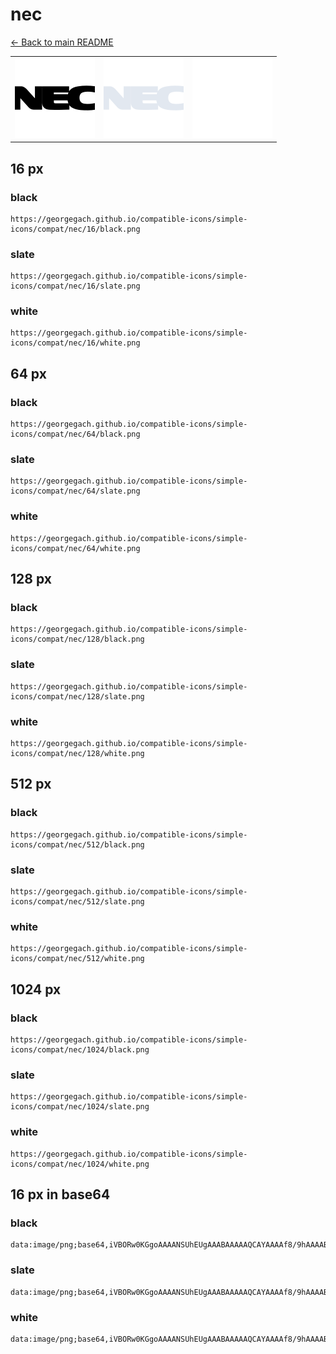 # nec

[← Back to main README](../../README.md)

<table><tr>
  <td><img src="./128/black.png" width="128" alt="nec black icon" /></td>
  <td><img src="./128/slate.png" width="128" alt="nec slate icon" /></td>
  <td><img src="./128/white.png" width="128" alt="nec white icon" /></td>
</tr></table>

## 16 px

### black
```
https://georgegach.github.io/compatible-icons/simple-icons/compat/nec/16/black.png
```

### slate
```
https://georgegach.github.io/compatible-icons/simple-icons/compat/nec/16/slate.png
```

### white
```
https://georgegach.github.io/compatible-icons/simple-icons/compat/nec/16/white.png
```

## 64 px

### black
```
https://georgegach.github.io/compatible-icons/simple-icons/compat/nec/64/black.png
```

### slate
```
https://georgegach.github.io/compatible-icons/simple-icons/compat/nec/64/slate.png
```

### white
```
https://georgegach.github.io/compatible-icons/simple-icons/compat/nec/64/white.png
```

## 128 px

### black
```
https://georgegach.github.io/compatible-icons/simple-icons/compat/nec/128/black.png
```

### slate
```
https://georgegach.github.io/compatible-icons/simple-icons/compat/nec/128/slate.png
```

### white
```
https://georgegach.github.io/compatible-icons/simple-icons/compat/nec/128/white.png
```

## 512 px

### black
```
https://georgegach.github.io/compatible-icons/simple-icons/compat/nec/512/black.png
```

### slate
```
https://georgegach.github.io/compatible-icons/simple-icons/compat/nec/512/slate.png
```

### white
```
https://georgegach.github.io/compatible-icons/simple-icons/compat/nec/512/white.png
```

## 1024 px

### black
```
https://georgegach.github.io/compatible-icons/simple-icons/compat/nec/1024/black.png
```

### slate
```
https://georgegach.github.io/compatible-icons/simple-icons/compat/nec/1024/slate.png
```

### white
```
https://georgegach.github.io/compatible-icons/simple-icons/compat/nec/1024/white.png
```

## 16 px in base64

### black
```
data:image/png;base64,iVBORw0KGgoAAAANSUhEUgAAABAAAAAQCAYAAAAf8/9hAAAABmJLR0QA/wD/AP+gvaeTAAAAu0lEQVQ4je3Qv0rCYRTG8Y/m4hJFYLY1OXUREl1C4eJNdRVdgERLS5fgYkQ02BSIWMkPDaNfyyO8u6sPPLx/znnP+Z6XvXZWAzeY4Qk1rotYqWVy+uihg49GHi3xgAHWaOEAP1ilwAx/OMcv5jiETQ7fuEWVhBqfmMTPKTDF8Rarmcv7rMN0LrFH8UvGaqJdzrbBGe5CUeMNX8Ffxwu8Zl+Futp+4iiBS5xgjFN0i0YrPOIKFzjCu7121z/MojbSxrgOdwAAAABJRU5ErkJggg==
```

### slate
```
data:image/png;base64,iVBORw0KGgoAAAANSUhEUgAAABAAAAAQCAYAAAAf8/9hAAAABmJLR0QA/wD/AP+gvaeTAAABF0lEQVQ4je2Rvy6DcRiFn/P7PqKENCF0oFhYDC5BxCJWIsQ1SVyLiMXiEowWoR1a/+KjibZp+x5LiZ2NZz0n5+R9D/zzY3TXKPYSfpyvlC8l+a5R7H5q340pU4vu2yX51EYoVpQ0q3BTtWZh45bQebVS3q81iw6QA5lRV3J7mPFoCIWWkPuCZ4upHOjL6lnerj+8njg8GAYA7mA1AGyk5FUR9ehqvbpYfgFIWOHkM6FwcATKvu4TLcunlk+luMbISUnjvdKXp35f9AZppMqgeyzSjmASuEHMYEZBw19EG/SEWUAMMB3JY3kEh34ff1lenji4bRabmOksT1fR689ZqQIeVmXtaE9epFJrK8EaKcom1X5z0T/LB2OZgMwAvP3wAAAAAElFTkSuQmCC
```

### white
```
data:image/png;base64,iVBORw0KGgoAAAANSUhEUgAAABAAAAAQCAYAAAAf8/9hAAAABmJLR0QA/wD/AP+gvaeTAAAA10lEQVQ4je3RPUqDURCF4efGNDYiCP50VtpYuAQRG3vFxk25ChcQxCZNlmApYqOFQghBJeSTqMfCGwliI7Z5YbgzzHDmMJc5/6YkOUYfvVJKkhxNez9mX9DDHrawiseSJLV5WUo5SdKgjQW8YlwF+vjAJt4wwFK7FhMcJjnDexWABg8zjrZxj91SyhBaVfWivqd186ztTo3rKtLC4vdEkkmSjSTnSZ7zxW2SpyTjJE2NYZKbmo+SDJKMpkfslFKaJPtYwRXWsD7jZowuDrCDZdz99jNz/sgnd7J3uvwVrt0AAAAASUVORK5CYII=
```

